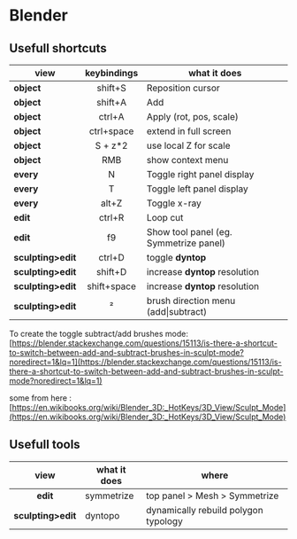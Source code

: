 # Blender

## Usefull shortcuts

 | view | keybindings | what it does |
| -- | :--: | -- |
| **object** | shift+S | Reposition cursor |
| **object** | shift+A | Add |
| **object** | ctrl+A | Apply (rot, pos, scale) |
| **object** | ctrl+space | extend in full screen |
| **object** | S + z*2 | use local Z for scale |
| **object** | RMB | show context menu |
| **every** | N | Toggle right panel display |
| **every** | T | Toggle left panel display |
| **every** | alt+Z | Toggle x-ray |
| **edit** | ctrl+R | Loop cut |
| **edit** | f9 | Show tool panel (eg. Symmetrize panel) |
| **sculpting>edit** | ctrl+D | toggle **dyntop** |
| **sculpting>edit** | shift+D | increase **dyntop** resolution |
| **sculpting>edit** | shift+space | increase **dyntop** resolution |
| **sculpting>edit** | ²| brush direction menu (add\|subtract) |

To create the toggle subtract/add brushes mode:
[https://blender.stackexchange.com/questions/15113/is-there-a-shortcut-to-switch-between-add-and-subtract-brushes-in-sculpt-mode?noredirect=1&lq=1](https://blender.stackexchange.com/questions/15113/is-there-a-shortcut-to-switch-between-add-and-subtract-brushes-in-sculpt-mode?noredirect=1&lq=1)

some from here : [https://en.wikibooks.org/wiki/Blender_3D:_HotKeys/3D_View/Sculpt_Mode](https://en.wikibooks.org/wiki/Blender_3D:_HotKeys/3D_View/Sculpt_Mode)

## Usefull tools

| view | what it does | where |
| :--: | -- | -- |
| **edit** | symmetrize | top panel > Mesh > Symmetrize |
| **sculpting>edit** | dyntopo | dynamically rebuild polygon typology |

<!--stackedit_data:
eyJoaXN0b3J5IjpbLTE5NzAxMzc4ODksMTMyNTg4MTU3MF19
-->